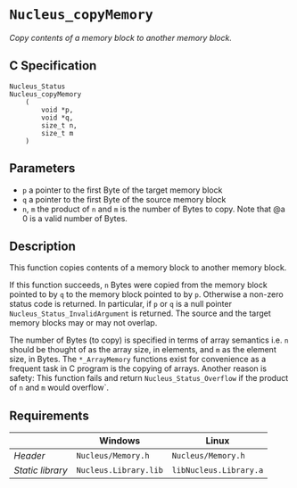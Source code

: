 # `Nucleus_copyMemory`
*Copy contents of a memory block to another memory block.*

## C Specification
```
Nucleus_Status
Nucleus_copyMemory
    (
        void *p,
        void *q,
        size_t n,
        size_t m
    )
```

## Parameters
- `p` a pointer to the first Byte of the target memory block
- `q` a pointer to the first Byte of the source memory block
- `n`, `m` the product of `n` and `m` is the number of Bytes to copy. Note that @a 0 is a valid number of Bytes.

## Description
This function copies contents of a memory block to another memory block.

If this function succeeds, `n` Bytes were copied from the memory block pointed to by `q` to the memory block pointed to by `p`.
Otherwise a non-zero status code is returned. In particular, if `p` or `q` is a null pointer `Nucleus_Status_InvalidArgument` is returned.
The source and the target memory blocks may or may not overlap.

The number of Bytes (to copy) is specified in terms of array semantics i.e. `n` should be thought of as the array size, in elements, and `m` as the element size, in Bytes.
The `*_ArrayMemory` functions exist for convenience as a frequent task in C program is the copying of arrays.
Another reason is safety: This function fails and return `Nucleus_Status_Overflow` if the product of `n` and `m` would overflow`.

## Requirements

|                      | Windows                  | Linux                     |
|----------------------|--------------------------|---------------------------|
| *Header*             | `Nucleus/Memory.h`       | `Nucleus/Memory.h`        |
| *Static library*     | `Nucleus.Library.lib`    | `libNucleus.Library.a`    |
